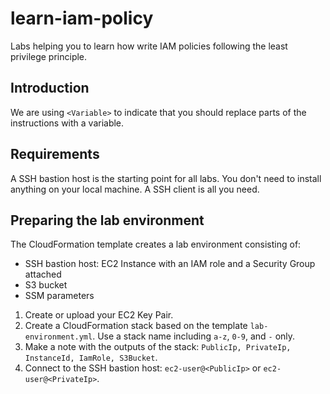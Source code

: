 # learn-iam-policy

Labs helping you to learn how write IAM policies following the least privilege principle.

## Introduction

We are using `<Variable>` to indicate that you should replace parts of the instructions with a variable.

## Requirements

A SSH bastion host is the starting point for all labs. You don't need to install anything on your local machine. A SSH client is all you need.


## Preparing the lab environment

The CloudFormation template creates a lab environment consisting of:

* SSH bastion host: EC2 Instance with an IAM role and a Security Group attached
* S3 bucket
* SSM parameters

1. Create or upload your EC2 Key Pair.
1. Create a CloudFormation stack based on the template `lab-environment.yml`. Use a stack name including `a-z`, `0-9`, and `-` only.
1. Make a note with the outputs of the stack: `PublicIp, PrivateIp, InstanceId, IamRole, S3Bucket`.
1. Connect to the SSH bastion host: `ec2-user@<PublicIp>` or `ec2-user@<PrivateIp>`.
